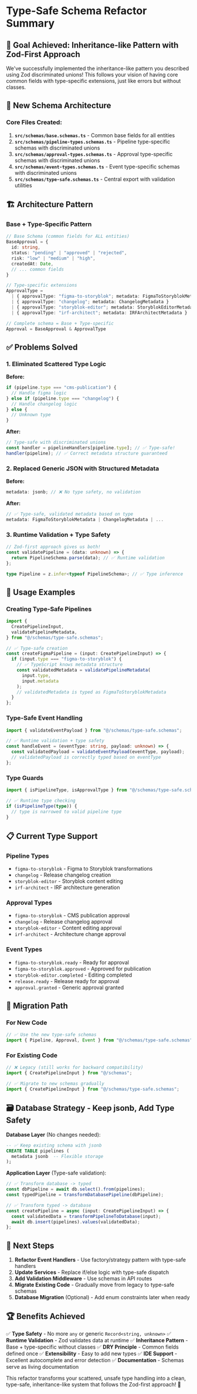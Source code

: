 # Type-Safe Schema Refactor Summary

## 🎯 Goal Achieved: Inheritance-like Pattern with Zod-First Approach

We've successfully implemented the inheritance-like pattern you described using Zod discriminated unions! This follows your vision of having core common fields with type-specific extensions, just like errors but without classes.

## 📁 New Schema Architecture

### Core Files Created:

1. **`src/schemas/base.schemas.ts`** - Common base fields for all entities
2. **`src/schemas/pipeline-types.schemas.ts`** - Pipeline type-specific schemas with discriminated unions
3. **`src/schemas/approval-types.schemas.ts`** - Approval type-specific schemas with discriminated unions
4. **`src/schemas/event-types.schemas.ts`** - Event type-specific schemas with discriminated unions
5. **`src/schemas/type-safe.schemas.ts`** - Central export with validation utilities

## 🏗️ Architecture Pattern

### Base + Type-Specific Pattern

```typescript
// Base Schema (common fields for ALL entities)
BaseApproval = {
  id: string,
  status: "pending" | "approved" | "rejected",
  risk: "low" | "medium" | "high",
  createdAt: Date,
  // ... common fields
}

// Type-specific extensions
ApprovalType =
  | { approvalType: "figma-to-storyblok"; metadata: FigmaToStoryblokMetadata }
  | { approvalType: "changelog"; metadata: ChangelogMetadata }
  | { approvalType: "storyblok-editor"; metadata: StoryblokEditorMetadata }
  | { approvalType: "irf-architect"; metadata: IRFArchitectMetadata }

// Complete schema = Base + Type-specific
Approval = BaseApproval & ApprovalType
```

## ✅ Problems Solved

### 1. **Eliminated Scattered Type Logic**

**Before:**

```typescript
if (pipeline.type === "cms-publication") {
  // Handle figma logic
} else if (pipeline.type === "changelog") {
  // Handle changelog logic
} else {
  // Unknown type
}
```

**After:**

```typescript
// Type-safe with discriminated unions
const handler = pipelineHandlers[pipeline.type]; // ✅ Type-safe!
handler(pipeline); // ✅ Correct metadata structure guaranteed
```

### 2. **Replaced Generic JSON with Structured Metadata**

**Before:**

```typescript
metadata: jsonb; // ❌ No type safety, no validation
```

**After:**

```typescript
// ✅ Type-safe, validated metadata based on type
metadata: FigmaToStoryblokMetadata | ChangelogMetadata | ...
```

### 3. **Runtime Validation + Type Safety**

```typescript
// Zod-first approach gives us both!
const validatePipeline = (data: unknown) => {
  return PipelineSchema.parse(data); // ✅ Runtime validation
};

type Pipeline = z.infer<typeof PipelineSchema>; // ✅ Type inference
```

## 🚀 Usage Examples

### Creating Type-Safe Pipelines

```typescript
import {
  CreatePipelineInput,
  validatePipelineMetadata,
} from "@/schemas/type-safe.schemas";

// ✅ Type-safe creation
const createFigmaPipeline = (input: CreatePipelineInput) => {
  if (input.type === "figma-to-storyblok") {
    // ✅ TypeScript knows metadata structure
    const validatedMetadata = validatePipelineMetadata(
      input.type,
      input.metadata
    );
    // validatedMetadata is typed as FigmaToStoryblokMetadata
  }
};
```

### Type-Safe Event Handling

```typescript
import { validateEventPayload } from "@/schemas/type-safe.schemas";

// ✅ Runtime validation + type safety
const handleEvent = (eventType: string, payload: unknown) => {
  const validatedPayload = validateEventPayload(eventType, payload);
  // validatedPayload is correctly typed based on eventType
};
```

### Type Guards

```typescript
import { isPipelineType, isApprovalType } from "@/schemas/type-safe.schemas";

// ✅ Runtime type checking
if (isPipelineType(type)) {
  // type is narrowed to valid pipeline type
}
```

## 📋 Current Type Support

### Pipeline Types

- `figma-to-storyblok` - Figma to Storyblok transformations
- `changelog` - Release changelog creation
- `storyblok-editor` - Storyblok content editing
- `irf-architect` - IRF architecture generation

### Approval Types

- `figma-to-storyblok` - CMS publication approval
- `changelog` - Release changelog approval
- `storyblok-editor` - Content editing approval
- `irf-architect` - Architecture change approval

### Event Types

- `figma-to-storyblok.ready` - Ready for approval
- `figma-to-storyblok.approved` - Approved for publication
- `storyblok-editor.completed` - Editing completed
- `release.ready` - Release ready for approval
- `approval.granted` - Generic approval granted

## 🔄 Migration Path

### For New Code

```typescript
// ✅ Use the new type-safe schemas
import { Pipeline, Approval, Event } from "@/schemas/type-safe.schemas";
```

### For Existing Code

```typescript
// ❌ Legacy (still works for backward compatibility)
import { CreatePipelineInput } from "@/schemas";

// ✅ Migrate to new schemas gradually
import { CreatePipelineInput } from "@/schemas/type-safe.schemas";
```

## 🗃️ Database Strategy - Keep jsonb, Add Type Safety

**Database Layer** (No changes needed):

```sql
-- ✅ Keep existing schema with jsonb
CREATE TABLE pipelines (
  metadata jsonb  -- Flexible storage
);
```

**Application Layer** (Type-safe validation):

```typescript
// ✅ Transform database -> typed
const dbPipeline = await db.select().from(pipelines);
const typedPipeline = transformDatabasePipeline(dbPipeline);

// ✅ Transform typed -> database
const createPipeline = async (input: CreatePipelineInput) => {
  const validatedData = transformPipelineToDatabase(input);
  await db.insert(pipelines).values(validatedData);
};
```

## 🎯 Next Steps

1. **Refactor Event Handlers** - Use factory/strategy pattern with type-safe handlers
2. **Update Services** - Replace if/else logic with type-safe dispatch
3. **Add Validation Middleware** - Use schemas in API routes
4. **Migrate Existing Code** - Gradually move from legacy to type-safe schemas
5. **Database Migration** (Optional) - Add enum constraints later when ready

## 🏆 Benefits Achieved

✅ **Type Safety** - No more `any` or generic `Record<string, unknown>`
✅ **Runtime Validation** - Zod validates data at runtime
✅ **Inheritance Pattern** - Base + type-specific without classes
✅ **DRY Principle** - Common fields defined once
✅ **Extensibility** - Easy to add new types
✅ **IDE Support** - Excellent autocomplete and error detection
✅ **Documentation** - Schemas serve as living documentation

This refactor transforms your scattered, unsafe type handling into a clean, type-safe, inheritance-like system that follows the Zod-first approach! 🎉
